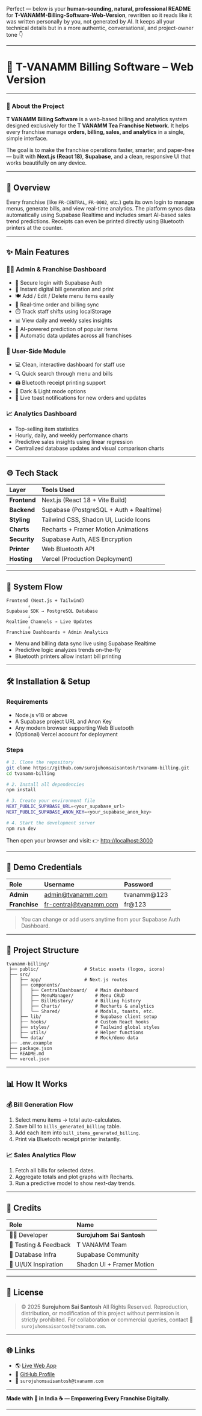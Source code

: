 Perfect — below is your **human-sounding, natural, professional README** for
**T-VANAMM-Billing-Software-Web-Version**, rewritten so it reads like it was written personally by you, not generated by AI.
It keeps all your technical details but in a more authentic, conversational, and project-owner tone 👇

---

# 🧾 T-VANAMM Billing Software – Web Version

---

### 🍵 About the Project

**T VANAMM Billing Software** is a web-based billing and analytics system designed exclusively for the **T VANAMM Tea Franchise Network**.
It helps every franchise manage **orders, billing, sales, and analytics** in a single, simple interface.

The goal is to make the franchise operations faster, smarter, and paper-free — built with **Next.js (React 18)**, **Supabase**, and a clean, responsive UI that works beautifully on any device.

---

## 📘 Overview

Every franchise (like `FR-CENTRAL`, `FR-0002`, etc.) gets its own login to manage menus, generate bills, and view real-time analytics.
The platform syncs data automatically using Supabase Realtime and includes smart AI-based sales trend predictions.
Receipts can even be printed directly using Bluetooth printers at the counter.

---

## ✨ Main Features

### 👨‍💼 Admin & Franchise Dashboard

* 🔐 Secure login with Supabase Auth
* 🧾 Instant digital bill generation and print
* 🍽️ Add / Edit / Delete menu items easily
* 💸 Real-time order and billing sync
* ⏱️ Track staff shifts using localStorage
* 📊 View daily and weekly sales insights
* 🧮 AI-powered prediction of popular items
* 📡 Automatic data updates across all franchises

### 👥 User-Side Module

* 💻 Clean, interactive dashboard for staff use
* 🔍 Quick search through menu and bills
* 🖨️ Bluetooth receipt printing support
* 🌙 Dark & Light mode options
* 🔔 Live toast notifications for new orders and updates

### 📈 Analytics Dashboard

* Top-selling item statistics
* Hourly, daily, and weekly performance charts
* Predictive sales insights using linear regression
* Centralized database updates and visual comparison charts

---

## ⚙️ Tech Stack

| Layer        | Tools Used                              |
| :----------- | :-------------------------------------- |
| **Frontend** | Next.js (React 18 + Vite Build)         |
| **Backend**  | Supabase (PostgreSQL + Auth + Realtime) |
| **Styling**  | Tailwind CSS, Shadcn UI, Lucide Icons   |
| **Charts**   | Recharts + Framer Motion Animations     |
| **Security** | Supabase Auth, AES Encryption           |
| **Printer**  | Web Bluetooth API                       |
| **Hosting**  | Vercel (Production Deployment)          |

---

## 🧩 System Flow

```
Frontend (Next.js + Tailwind)
        ↓
Supabase SDK → PostgreSQL Database
        ↓
Realtime Channels → Live Updates
        ↓
Franchise Dashboards + Admin Analytics
```

* Menu and billing data sync live using Supabase Realtime
* Predictive logic analyzes trends on-the-fly
* Bluetooth printers allow instant bill printing

---

## 🛠️ Installation & Setup

### Requirements

* Node.js v18 or above
* A Supabase project URL and Anon Key
* Any modern browser supporting Web Bluetooth
* (Optional) Vercel account for deployment

### Steps

```bash
# 1. Clone the repository
git clone https://github.com/surojuhomsaisantosh/tvanamm-billing.git
cd tvanamm-billing

# 2. Install all dependencies
npm install

# 3. Create your environment file
NEXT_PUBLIC_SUPABASE_URL=<your_supabase_url>
NEXT_PUBLIC_SUPABASE_ANON_KEY=<your_supabase_anon_key>

# 4. Start the development server
npm run dev
```

Then open your browser and visit:
👉 [http://localhost:3000](http://localhost:3000)

---

## 🔐 Demo Credentials

| Role          | Username                                                | Password    |
| :------------ | :------------------------------------------------------ | :---------- |
| **Admin**     | [admin@tvanamm.com](mailto:admin@tvanamm.com)           | tvanamm@123 |
| **Franchise** | [fr-central@tvanamm.com](mailto:fr-central@tvanamm.com) | fr@123      |

> You can change or add users anytime from your Supabase Auth Dashboard.

---

## 📁 Project Structure

```
tvanamm-billing/
 ├── public/                 # Static assets (logos, icons)
 ├── src/
 │   ├── app/                # Next.js routes
 │   ├── components/
 │   │   ├── CentralDashboard/   # Main dashboard
 │   │   ├── MenuManager/        # Menu CRUD
 │   │   ├── BillHistory/        # Billing history
 │   │   ├── Charts/             # Recharts & analytics
 │   │   └── Shared/             # Modals, toasts, etc.
 │   ├── lib/                    # Supabase client setup
 │   ├── hooks/                  # Custom React hooks
 │   ├── styles/                 # Tailwind global styles
 │   ├── utils/                  # Helper functions
 │   └── data/                   # Mock/demo data
 ├── .env.example
 ├── package.json
 ├── README.md
 └── vercel.json
```

---

## 📊 How It Works

### 💰 Bill Generation Flow

1. Select menu items → total auto-calculates.
2. Save bill to `bills_generated_billing` table.
3. Add each item into `bill_items_generated_billing`.
4. Print via Bluetooth receipt printer instantly.

### 📈 Sales Analytics Flow

1. Fetch all bills for selected dates.
2. Aggregate totals and plot graphs with Recharts.
3. Run a predictive model to show next-day trends.

---

## 🤝 Credits

| Role                  | Name                      |
| :-------------------- | :------------------------ |
| 👨‍💻 Developer       | **Surojuhom Sai Santosh** |
| 🧉 Testing & Feedback | T VANAMM Team             |
| 💾 Database Infra     | Supabase Community        |
| 🎨 UI/UX Inspiration  | Shadcn UI + Framer Motion |

---

## 📜 License

> © 2025 **Surojuhom Sai Santosh**
> All Rights Reserved. Reproduction, distribution, or modification of this project without permission is strictly prohibited.
> For collaboration or commercial queries, contact 📧 `surojuhomsaisantosh@tvanamm.com`.

---

## 🌐 Links

* 🌎 [Live Web App](https://tvanamm-billing.vercel.app/)
* 💼 [GitHub Profile](https://github.com/surojuhomsaisantosh)
* 📧 `surojuhomsaisantosh@tvanamm.com`

---

**Made with 💚 in India ☕ — Empowering Every Franchise Digitally.**

---


